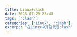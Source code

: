 ```yaml
---
title: Linux+clash
date: 2023-07-20 23:43
tags: ['clash']
categories: ['Linux', 'clash']
excerpt: "在Linux中开启代理clash"
---
```


